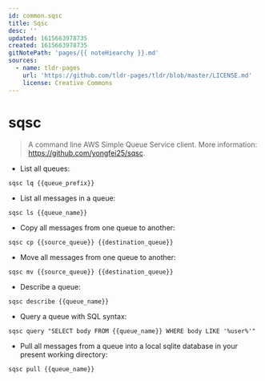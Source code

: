 ```yaml
---
id: common.sqsc
title: Sqsc
desc: ''
updated: 1615663978735
created: 1615663978735
gitNotePath: 'pages/{{ noteHiearchy }}.md'
sources:
  - name: tldr-pages
    url: 'https://github.com/tldr-pages/tldr/blob/master/LICENSE.md'
    license: Creative Commons
---
```

# sqsc

> A command line AWS Simple Queue Service client.
> More information: <https://github.com/yongfei25/sqsc>.

- List all queues:

`sqsc lq {{queue_prefix}}`

- List all messages in a queue:

`sqsc ls {{queue_name}}`

- Copy all messages from one queue to another:

`sqsc cp {{source_queue}} {{destination_queue}}`

- Move all messages from one queue to another:

`sqsc mv {{source_queue}} {{destination_queue}}`

- Describe a queue:

`sqsc describe {{queue_name}}`

- Query a queue with SQL syntax:

`sqsc query "SELECT body FROM {{queue_name}} WHERE body LIKE '%user%'"`

- Pull all messages from a queue into a local sqlite database in your present working directory:

`sqsc pull {{queue_name}}`

